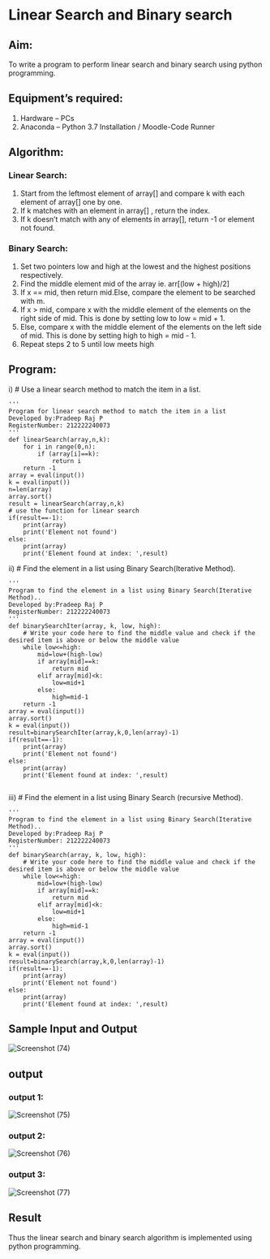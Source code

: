 # Linear Search and Binary search
## Aim:
To write a program to perform linear search and binary search using python programming.
## Equipment’s required:
1.	Hardware – PCs
2.	Anaconda – Python 3.7 Installation / Moodle-Code Runner
## Algorithm:
### Linear Search:
1.	Start from the leftmost element of array[] and compare k with each element of array[] one by one.
2.	If k matches with an element in array[] , return the index.
3.	If k doesn’t match with any of elements in array[], return -1 or element not found.
### Binary Search:
1.	Set two pointers low and high at the lowest and the highest positions respectively.
2.	Find the middle element mid of the array ie. arr[(low + high)/2]
3.	If x == mid, then return mid.Else, compare the element to be searched with m.
4.	If x > mid, compare x with the middle element of the elements on the right side of mid. This is done by setting low to low = mid + 1.
5.	Else, compare x with the middle element of the elements on the left side of mid. This is done by setting high to high = mid - 1.
6.	Repeat steps 2 to 5 until low meets high
## Program:
i)	# Use a linear search method to match the item in a list.
```
''' 
Program for linear search method to match the item in a list
Developed by:Pradeep Raj P
RegisterNumber: 212222240073
'''
def linearSearch(array,n,k):
    for i in range(0,n):
        if (array[i]==k):
            return i
    return -1
array = eval(input())
k = eval(input()) 
n=len(array)
array.sort()
result = linearSearch(array,n,k)
# use the function for linear search
if(result==-1):
    print(array)
    print('Element not found')
else:
    print(array)
    print('Element found at index: ',result)

```
ii)	# Find the element in a list using Binary Search(Iterative Method).
```
''' 
Program to find the element in a list using Binary Search(Iterative Method)..
Developed by:Pradeep Raj P
RegisterNumber: 212222240073
'''
def binarySearchIter(array, k, low, high):
    # Write your code here to find the middle value and check if the desired item is above or below the middle value
    while low<=high:
        mid=low+(high-low)
        if array[mid]==k:
            return mid
        elif array[mid]<k:
            low=mid+1
        else:
            high=mid-1
    return -1
array = eval(input())
array.sort()
k = eval(input())
result=binarySearchIter(array,k,0,len(array)-1)
if(result==-1):
    print(array)
    print('Element not found')
else:
    print(array)
    print('Element found at index: ',result)
    
```
iii)	# Find the element in a list using Binary Search (recursive Method).
```
''' 
Program to find the element in a list using Binary Search(Iterative Method)..
Developed by:Pradeep Raj P
RegisterNumber: 212222240073
'''
def binarySearch(array, k, low, high):
    # Write your code here to find the middle value and check if the desired item is above or below the middle value
    while low<=high:
        mid=low+(high-low)
        if array[mid]==k:
            return mid
        elif array[mid]<k:
            low=mid+1
        else:
            high=mid-1
    return -1
array = eval(input())
array.sort()
k = eval(input())
result=binarySearch(array,k,0,len(array)-1)
if(result==-1):
    print(array)
    print('Element not found')
else:
    print(array)
    print('Element found at index: ',result)

```
## Sample Input and Output

![Screenshot (74)](https://github.com/Pradeeppachiyappan/Search-Algorithm/assets/118707347/7ebef017-e9e2-45f3-af58-a4bc8f349b91)

## output

### output 1:
![Screenshot (75)](https://github.com/Pradeeppachiyappan/Search-Algorithm/assets/118707347/3ae578a9-e1b9-47d5-85ee-bb493e605bd2)
### output 2:
![Screenshot (76)](https://github.com/Pradeeppachiyappan/Search-Algorithm/assets/118707347/f434aef0-bf91-444d-ae97-0fb4a88cf487)
### output 3:
![Screenshot (77)](https://github.com/Pradeeppachiyappan/Search-Algorithm/assets/118707347/c2ca8d27-4449-4d2f-8213-189461937c58)

## Result
Thus the linear search and binary search algorithm is implemented using python programming.
